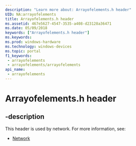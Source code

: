 ```yaml
---
description: "Learn more about: Arrayofelements.h header"
UID: NA:arrayofelements
title: Arrayofelements.h header
ms.assetid: 467e5627-4547-3535-a408-d23128a36471
ms.date: 05/09/2018
keywords: ["Arrayofelements.h header"]
ms.keywords: 
ms.prod: windows-hardware
ms.technology: windows-devices
ms.topic: portal
f1_keywords:
 - arrayofelements
 - arrayofelements/arrayofelements
api_name:
 - arrayofelements
---
```


# Arrayofelements.h header


## -description

This header is used by network. For more information, see:

- [Network](../_netvista/index.md)

